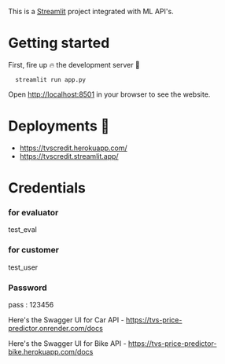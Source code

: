 This is a [Streamlit](https://streamlit.io/) project integrated with ML API's.
# Getting started

First, fire up :fire: the development server :rocket:

``` 
  streamlit run app.py
```
Open [http://localhost:8501](http://localhost:8501) in your browser to see the website.


# Deployments :rocket:
* https://tvscredit.herokuapp.com/
* https://tvscredit.streamlit.app/

# Credentials 
### for evaluator
test_eval
### for customer
test_user
### Password
pass : 123456

Here's the Swagger UI for Car API - https://tvs-price-predictor.onrender.com/docs

Here's the Swagger UI for Bike API - https://tvs-price-predictor-bike.herokuapp.com/docs
